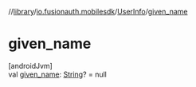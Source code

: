 //[library](../../../index.md)/[io.fusionauth.mobilesdk](../index.md)/[UserInfo](index.md)/[given_name](given_name.md)

# given_name

[androidJvm]\
val [given_name](given_name.md): [String](https://kotlinlang.org/api/latest/jvm/stdlib/kotlin/-string/index.html)? = null

